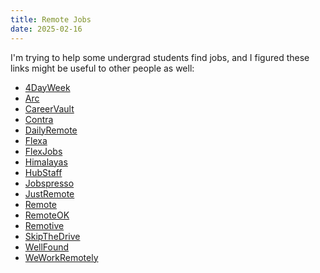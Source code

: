 ```yaml
---
title: Remote Jobs
date: 2025-02-16
---
```


I'm trying to help some undergrad students find jobs,
and I figured these links might be useful to other people as well:

- [4DayWeek](https://4dayweek.io/)
- [Arc](https://arc.dev/)
- [CareerVault](https://careervault.io/)
- [Contra](https://contra.com/home)
- [DailyRemote](https://dailyremote.com/)
- [Flexa](https://flexa.careers/)
- [FlexJobs](https://www.flexjobs.com/)
- [Himalayas](https://himalayas.app/)
- [HubStaff](https://hubstafftalent.net/)
- [Jobspresso](https://jobspresso.co/)
- [JustRemote](https://justremote.co/)
- [Remote](https://remote.com/)
- [RemoteOK](https://remoteok.com/)
- [Remotive](https://remotive.com/)
- [SkipTheDrive](https://www.skipthedrive.com/)
- [WellFound](https://wellfound.com/)
- [WeWorkRemotely](https://weworkremotely.com/)
